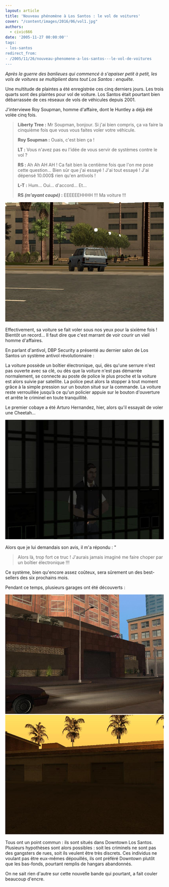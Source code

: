 ```yaml
---
layout: article
title: 'Nouveau phénomène à Los Santos : le vol de voitures'
cover: "/content/images/2016/06/vol1.jpg"
authors:
  - civic666
date: '2005-11-27 00:00:00''
tags:
- los-santos
redirect_from:
- /2005/11/26/nouveau-phenomene-a-los-santos---le-vol-de-voitures
---
```


_Après la guerre des banlieues qui commencé à s'apaiser petit à petit, les vols de voitures se multiplient dans tout Los Santos : enquête._

Une multitude de plaintes a été enregistrée ces cinq derniers jours. Les trois quarts sont des plaintes pour vol de voiture. Los Santos était pourtant bien débarrassée de ces réseaux de vols de véhicules depuis 2001.

J'interviewe Roy Soupman, homme d'affaire, dont le Huntley a déjà été volée cinq fois.

> **Liberty Tree :** Mr Soupman, bonjour. Si j'ai bien compris, ça va faire la cinquième fois que vous vous faites voler votre véhicule.
> 
> **Roy Soupman :** Ouais, c'est bien ça !
> 
> **LT :** Vous n'avez pas eu l'idée de vous servir de systèmes contre le vol ?
> 
> **RS :** Ah Ah AH AH ! Ca fait bien la centième fois que l'on me pose cette question... Bien sûr que j'ai essayé ! J'ai tout essayé ! J'ai dépensé 10.000$ rien qu'en antivols !
> 
> **L-T :** Hum... Oui... d'accord... Et...
> 
> **RS _(m'ayant coupé)_ :** EEEEEEHHHH !!! Ma voiture !!!

![](/content/images/2005/01/vol2.jpg)

Effectivement, sa voiture se fait voler sous nos yeux pour la sixième fois ! Bientôt un record... Il faut dire que c'est marrant de voir courir un vieil homme d'affaires.

En parlant d'antivol, DBP Security a présenté au dernier salon de Los Santos un système antivol révolutionnaire :

La voiture possède un boîtier électronique, qui, dès qu'une serrure n'est pas ouverte avec sa clé, ou dès que la voiture n'est pas démarrée normalement, se connecte au poste de police le plus proche et la voiture est alors suivie par satellite. La police peut alors la stopper à tout moment grâce à la simple pression sur un bouton situé sur la commande. La voiture reste verrouillée jusqu’à ce qu'un policier appuie sur le bouton d'ouverture et arrête le criminel en toute tranquillité.

Le premier cobaye a été Arturo Hernandez, hier, alors qu'il essayait de voler une Cheetah...

![](/content/images/2005/01/vol6.jpg)

Alors que je lui demandais son avis, il m'a répondu : "

> Alors là, trop fort ce truc ! J'aurais jamais imaginé me faire choper par un boîtier électronique !!!

Ce système, bien qu'encore assez coûteux, sera sûrement un des best-sellers des six prochains mois.

Pendant ce temps, plusieurs garages ont été découverts :

![](/content/images/2005/01/vol5.jpg)
![](/content/images/2005/01/vol7.jpg)

Tous ont un point commun : ils sont situés dans Downtown Los Santos. Plusieurs hypothèses sont alors possibles : soit les criminels ne sont pas des gangsters de rues, soit ils veulent être très discrets. Ces individus ne voulant pas être eux-mêmes dépouillés, ils ont préféré Downtown plutôt que les bas-fonds, pourtant remplis de hangars abandonnés.

On ne sait rien d'autre sur cette nouvelle bande qui pourtant, a fait couler beaucoup d'encre.